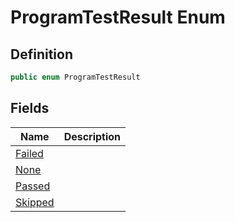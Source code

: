 # ProgramTestResult Enum
## Definition

```c#
public enum ProgramTestResult
```

## Fields

| Name | Description |
| ---- | ----------- |
| [Failed](MrKWatkins.EmulatorTestSuites.Z80.Program.ProgramTestResult.md#fields) |  |
| [None](MrKWatkins.EmulatorTestSuites.Z80.Program.ProgramTestResult.md#fields) |  |
| [Passed](MrKWatkins.EmulatorTestSuites.Z80.Program.ProgramTestResult.md#fields) |  |
| [Skipped](MrKWatkins.EmulatorTestSuites.Z80.Program.ProgramTestResult.md#fields) |  |


